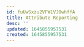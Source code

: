 ```yaml
---
id: fuUwSxzu2VFW1VJOwhffA
title: Attribute Reporting
desc: ''
updated: 1645855957531
created: 1645855957531
---
```


